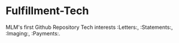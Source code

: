 # Fulfillment-Tech
MLM's first Github Repository
Tech interests :Letters:, :Statements:, :Imaging:, :Payments:.
